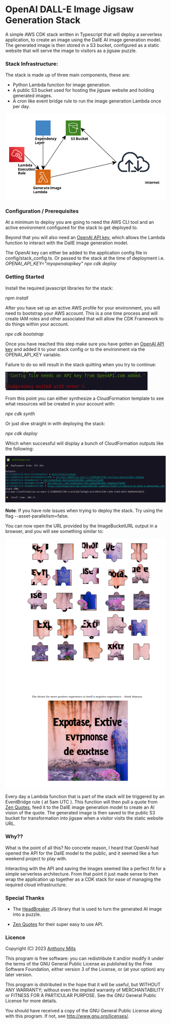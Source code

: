 # OpenAI DALL-E Image Jigsaw Generation Stack

A simple AWS CDK stack written in Typescript that will deploy a serverless application, to create an image using the DallE AI image generation model.
The generated image is then stored in a S3 bucket, configured as a static website that will serve the image to visitors as a jigsaw puzzle.

### Stack Infrastructure:

The stack is made up of three main components, these are:

* Python Lambda function for image generation.
* A public S3 bucket used for hosting the jigsaw website and holding generated images.
* A cron like event bridge rule to run the image generation Lambda once per day.

![CDK Stack Contents](images/stack_resources.png?raw=true "CDK Stack")

### Configuration / Prerequisites

At a minimum to deploy you are going to need the AWS CLI tool and an active environment configured for the stack to get deployed to.

Beyond that you will also need an [OpenAI API key](https://platform.openai.com/playground), which allows the Lambda function to interact with the DallE image generation model.

The OpenAI key can either be added to the application config file in config/stack_config.ts. Or passed to the stack at the time of deployment i.e. _OPENAI_API_KEY="myopenaiapikey" npx cdk deploy_

### Getting Started

Install the required javascript libraries for the stack:

_npm install_ 

After you have set up an active AWS profile for your environment, you will need to bootstrap your AWS account. 
This is a one time process and will create IAM roles and other associated that will allow the CDK Framework to do things within your account.

_npx cdk bootstrap_

Once you have reached this step make sure you have gotten an [OpenAI API key](https://platform.openai.com/playground) and added it to your stack config or to the environment via the OPENAI_API_KEY variable.

Failure to do so will result in the stack quitting when you try to continue:

![Missing OpenAI API Key](images/missing_api_key.png?raw=true "No API Key")

From this point you can either synthesize a CloudFormation template to see what resources will be created in your account with:

_npx cdk synth_

Or just dive straight in with deploying the stack:

_npx cdk deploy_

Which when successful will display a bunch of CloudFormation outputs like the following:

![CDK Stack Outputs](images/deployed_stack.png?raw=true "Dalle Image Stack Outputs")

**Note**: If you have role issues when trying to deploy the stack. Try using the flag --asset-parallelism=false.

You can now open the URL provided by the ImageBucketURL output in a browser, and you will see something similar to:


![Public S3 Bucket Website](images/jigsaw.png?raw=true "Generated Jigsaw")

Every day a Lambda function that is part of the stack will be triggered by an EventBridge rule ( at 5am UTC ).
This function will then pull a quote from [Zen Quotes](https://zenquotes.io/), feed it to the DallE image generation model to create an AI vision of the quote.
The generated image is then saved to the public S3 bucket for transformation into jigsaw when a visitor visits the static website URL.

### Why??

What is the point of all this? No concrete reason, I heard that OpenAI had opened the API for the DallE model to the public, and it seemed like a fun weekend project to play with. 

Interacting with the API and saving the images seemed like a perfect fit for a simple serverless architecture. 
From that point it just made sense to then wrap the application up together as a CDK stack for ease of managing the required cloud infrastructure.

### Special Thanks

* The [HeadBreaker](https://github.com/flbulgarelli/headbreaker) JS library that is used to turn the generated AI image into a puzzle.

* [Zen Quotes](https://zenquotes.io/) for their super easy to use API.

### Licence

Copyright (C) 2023 [Anthony Mills](http://www.anthony-mills.com)

This program is free software: you can redistribute it and/or modify
it under the terms of the GNU General Public License as published by
the Free Software Foundation, either version 3 of the License, or
(at your option) any later version.

This program is distributed in the hope that it will be useful,
but WITHOUT ANY WARRANTY; without even the implied warranty of
MERCHANTABILITY or FITNESS FOR A PARTICULAR PURPOSE.  See the
GNU General Public License for more details.

You should have received a copy of the GNU General Public License
along with this program.  If not, see <http://www.gnu.org/licenses/>.